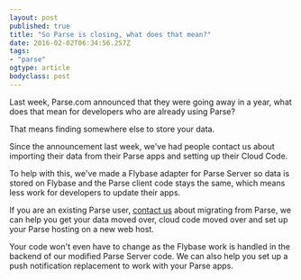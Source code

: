 ```yaml
---
layout: post 
published: true 
title: "So Parse is closing, what does that mean?" 
date: 2016-02-02T06:34:56.257Z 
tags: 
- "parse"
ogtype: article 
bodyclass: post 
---
```


Last week, Parse.com announced that they were going away in a year, what does that mean for developers who are already using Parse?

That means finding somewhere else to store your data.

Since the announcement last week, we've had people contact us about importing their data from their Parse apps and setting up their Cloud Code.

To help with this, we've made a Flybase adapter for Parse Server so data is stored on Flybase and the Parse client code stays the same, which means less work for developers to update their apps.

If you are an existing Parse user, [contact us](http://flybase.io/contact/) about migrating from Parse, we can help you get your data moved over, cloud code moved over and set up your Parse hosting on a new web host.

Your code won't even have to change as the Flybase work is handled in the backend of our modified Parse Server code. We can also help you set up a push notification replacement to work with your Parse apps.